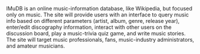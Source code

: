 IMuDB is an online music-information database, like Wikipedia, but focused only on music. The site will provide users with an interface to query music info based on different parameters (artist, album, genre, release year), enter/edit discography information, interact with other users on the discussion board, play a music-trivia quiz game, and write music stories. The site will target music professionals, fans, music-industry administrators, and amateur musicians.
